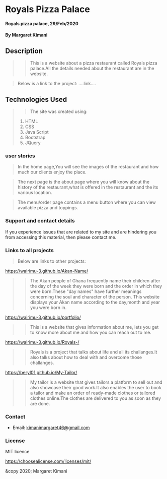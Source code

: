 # Royals Pizza Palace
#### Royals pizza palace, 29/Feb/2020
#### By **Margaret Kimani**
## Description
>>This is a website about a pizza restaurant called Royals pizza palace.All the details needed about the restaurant are in the website.

>Below is a link to the project:
  ....link....
## Technologies Used
>>The site was created using:
> 1. HTML
> 2. CSS
> 3. Java Script
> 4. Bootstrap
> 5. JQuery
>
### user stories
> In the home page,You will see the images of the restaurant and how much our clients enjoy the place.

> The next page is the about page where you will know about the history of the restaurant,what is offered in the restaurant and the its various location.

>The menu/order page contains a menu button where you can view available pizza and toppings.
### Support and contact details
If you experience issues that are related to my site and are hindering you from accessing this material, then please contact me.
### Links to all projects
>Below are links to other projects:

https://wairimu-3.github.io/Akan-Name/

>>The Akan people of Ghana frequently name their children after the day of the week they were born and the order in which they were born.These "day names" have further meanings concerning the soul and character of the person. This website displays your Akan name according to the day,month and year you were born in.

https://wairimu-3.github.io/portfolio/

>>This is a website that gives information about me, lets you get to know more about me and how you can reach out to me.

https://wairimu-3.github.io/Royals-/

>>Royals is a project that talks about life and all its challanges.It also talks about how to deal with and overcome those challanges.

https://beryl01.github.io/My-Tailor/

>>My tailor is a website that gives tailors a platform to sell out and also showcase their good work.It also enables the user to book a tailor and make an order of ready-made clothes or tailored clothes online.The clothes are delivered to you as soon as they are done.
### Contact 
+  Email: kimanimargaret46@gmail.com
### License
MIT licence

https://choosealicense.com/licenses/mit/

&copy 2020;
Margaret Kimani